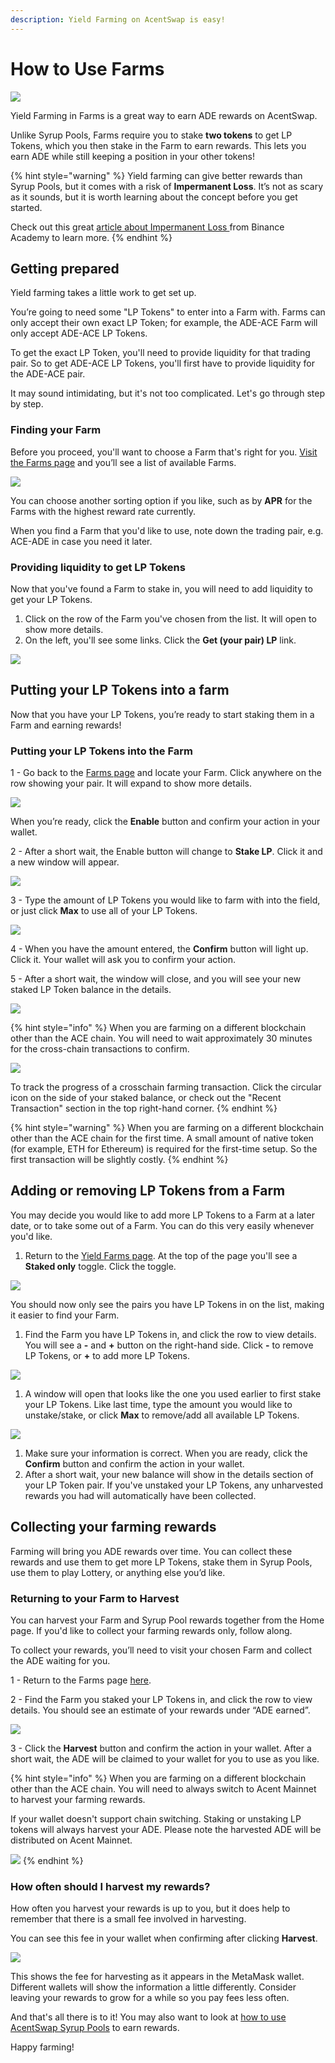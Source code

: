 ```yaml
---
description: Yield Farming on AcentSwap is easy!
---
```


# How to Use Farms

![](../../.gitbook/assets/how-to-yield-farms-header.png)

Yield Farming in Farms is a great way to earn ADE rewards on AcentSwap.

Unlike Syrup Pools, Farms require you to stake **two tokens** to get LP Tokens, which you then stake in the Farm to earn rewards. This lets you earn ADE while still keeping a position in your other tokens!

{% hint style="warning" %}
Yield farming can give better rewards than Syrup Pools, but it comes with a risk of **Impermanent Loss**. It’s not as scary as it sounds, but it is worth learning about the concept before you get started.

Check out this great [article about Impermanent Loss ](https://academy.binance.com/en/articles/impermanent-loss-explained)from Binance Academy to learn more.
{% endhint %}

## Getting prepared

Yield farming takes a little work to get set up.

You’re going to need some "LP Tokens" to enter into a Farm with. Farms can only accept their own exact LP Token; for example, the ADE-ACE Farm will only accept ADE-ACE LP Tokens.

To get the exact LP Token, you'll need to provide liquidity for that trading pair. So to get ADE-ACE LP Tokens, you'll first have to provide liquidity for the ADE-ACE pair.

It may sound intimidating, but it's not too complicated. Let's go through step by step.

### Finding your Farm

Before you proceed, you'll want to choose a Farm that's right for you. [Visit the Farms page](https://pancakeswap.finance/farms) and you’ll see a list of available Farms.

![](<../../.gitbook/assets/image (1) (1).png>)

You can choose another sorting option if you like, such as by **APR** for the Farms with the highest reward rate currently.

When you find a Farm that you'd like to use, note down the trading pair, e.g. ACE-ADE in case you need it later.

### Providing liquidity to get LP Tokens

Now that you've found a Farm to stake in, you will need to add liquidity to get your LP Tokens.

1. Click on the row of the Farm you've chosen from the list. It will open to show more details.
2. On the left, you'll see some links. Click the **Get (your pair) LP** link.

![](<../../.gitbook/assets/image (8).png>)

## Putting your LP Tokens into a farm

Now that you have your LP Tokens, you’re ready to start staking them in a Farm and earning rewards!

### Putting your LP Tokens into the Farm

1 - Go back to the [Farms page](https://pancakeswap.finance/farms) and locate your Farm. Click anywhere on the row showing your pair. It will expand to show more details.

![](<../../.gitbook/assets/image (6).png>)

When you’re ready, click the **Enable** button and confirm your action in your wallet.

2 - After a short wait, the Enable button will change to **Stake LP**. Click it and a new window will appear.

![](<../../.gitbook/assets/image (7) (1).png>)

3 - Type the amount of LP Tokens you would like to farm with into the field, or just click **Max** to use all of your LP Tokens.

![](<../../.gitbook/assets/image (5).png>)

4 - When you have the amount entered, the **Confirm** button will light up. Click it. Your wallet will ask you to confirm your action.

5 - After a short wait, the window will close, and you will see your new staked LP Token balance in the details.

![](<../../.gitbook/assets/image (135).png>)

{% hint style="info" %}
When you are farming on a different blockchain other than the ACE chain. You will need to wait approximately 30 minutes for the cross-chain transactions to confirm.

![](../../.gitbook/assets/crosschain-farm-wait.png)

To track the progress of a crosschain farming transaction. Click the circular icon on the side of your staked balance, or check out the "Recent Transaction" section in the top right-hand corner.
{% endhint %}

{% hint style="warning" %}
When you are farming on a different blockchain other than the ACE chain for the first time. A small amount of native token (for example, ETH for Ethereum) is required for the first-time setup. So the first transaction will be slightly costly.
{% endhint %}

## Adding or removing LP Tokens from a Farm

You may decide you would like to add more LP Tokens to a Farm at a later date, or to take some out of a Farm. You can do this very easily whenever you'd like.

1. Return to the [Yield Farms page](https://pancakeswap.finance/farms). At the top of the page you'll see a **Staked only** toggle. Click the toggle.

![](<../../.gitbook/assets/image (34).png>)

You should now only see the pairs you have LP Tokens in on the list, making it easier to find your Farm.

1. Find the Farm you have LP Tokens in, and click the row to view details. You will see a **-** and **+** button on the right-hand side. Click **-** to remove LP Tokens, or **+** to add more LP Tokens.

![](<../../.gitbook/assets/image (102) (2) (2) (1) (1) (1) (1) (1) (1).png>)

1. A window will open that looks like the one you used earlier to first stake your LP Tokens. Like last time, type the amount you would like to unstake/stake, or click **Max** to remove/add all available LP Tokens.

![](<../../.gitbook/assets/image (33).png>)

1. Make sure your information is correct. When you are ready, click the **Confirm** button and confirm the action in your wallet.
2. After a short wait, your new balance will show in the details section of your LP Token pair. If you've unstaked your LP Tokens, any unharvested rewards you had will automatically have been collected.

## Collecting your farming rewards

Farming will bring you ADE rewards over time. You can collect these rewards and use them to get more LP Tokens, stake them in Syrup Pools, use them to play Lottery, or anything else you’d like.

### Returning to your Farm to Harvest

You can harvest your Farm and Syrup Pool rewards together from the Home page. If you'd like to collect your farming rewards only, follow along.

To collect your rewards, you’ll need to visit your chosen Farm and collect the ADE waiting for you.

1 - Return to the Farms page [here](https://pancakeswap.finance/farms).

2 - Find the Farm you staked your LP Tokens in, and click the row to view details. You should see an estimate of your rewards under “ADE earned”.

![](<../../.gitbook/assets/image (138).png>)

3 - Click the **Harvest** button and confirm the action in your wallet. After a short wait, the ADE will be claimed to your wallet for you to use as you like.

{% hint style="info" %}
When you are farming on a different blockchain other than the ACE chain. You will need to always switch to Acent Mainnet to harvest your farming rewards.

If your wallet doesn't support chain switching. Staking or unstaking LP tokens will always harvest your ADE. Please note the harvested ADE will be distributed on Acent Mainnet.

![](<../../.gitbook/assets/image (136).png>)
{% endhint %}

### How often should I harvest my rewards?

How often you harvest your rewards is up to you, but it does help to remember that there is a small fee involved in harvesting.

You can see this fee in your wallet when confirming after clicking **Harvest**.

![](<../../.gitbook/assets/image (31).png>)

This shows the fee for harvesting as it appears in the MetaMask wallet. Different wallets will show the information a little differently. Consider leaving your rewards to grow for a while so you pay fees less often.

And that's all there is to it! You may also want to look at [how to use AcentSwap Syrup Pools](https://docs.pancakeswap.finance/get-started/syrup-pool-guide) to earn rewards.

Happy farming!
